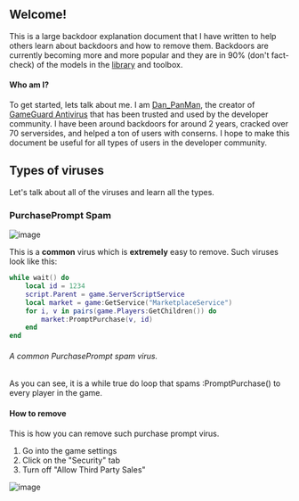 ## Welcome!

This is a large backdoor explanation document that I have written to help others learn about backdoors and how to remove them. Backdoors are currently becoming more and more popular and they are in 90% (don't fact-check) of the models in the [library](https://www.roblox.com/library) and toolbox.

#### Who am I?

To get started, lets talk about me. I am [Dan_PanMan](https://www.roblox.com/users/282028881/profile/), the creator of [GameGuard Antivirus](https://www.roblox.com/library/5121131624) that has been trusted and used by the developer community. I have been around backdoors for around 2 years, cracked over 70 serversides, and helped a ton of users with conserns. I hope to make this document be useful for all types of users in the developer community.

## Types of viruses

Let's talk about all of the viruses and learn all the types.

### PurchasePrompt Spam

![image](https://user-images.githubusercontent.com/40477254/110251800-d9e4fb00-7f47-11eb-8ba2-5f0bff3bb27d.png)

This is a **common** virus which is **extremely** easy to remove. Such viruses look like this:
```lua
while wait() do
    local id = 1234
    script.Parent = game.ServerScriptService
    local market = game:GetService("MarketplaceService")
    for i, v in pairs(game.Players:GetChildren()) do
        market:PromptPurchase(v, id)
    end
end
```
<h6>A common PurchasePrompt spam virus.</h6>

As you can see, it is a while true do loop that spams :PromptPurchase() to every player in the game. 

#### How to remove

This is how you can remove such purchase prompt virus.

1. Go into the game settings
2. Click on the "Security" tab
3. Turn off "Allow Third Party Sales"

![image](https://user-images.githubusercontent.com/40477254/110251662-27ad3380-7f47-11eb-895f-5b54ccca9d95.png)


